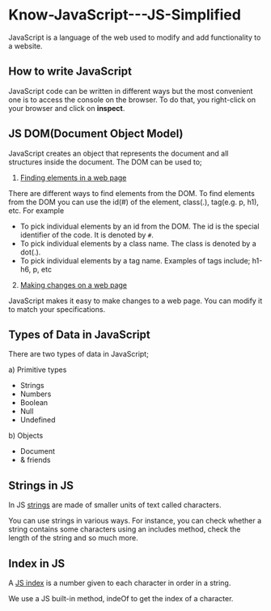 # Know-JavaScript---JS-Simplified
JavaScript is a language of the web used to modify and add functionality to a website.

## How to write JavaScript
JavaScript code can be written in different ways but the most convenient one is to access the console on the browser. To do that, you  right-click on your browser and click on **inspect**.

## JS DOM(Document Object Model)
JavaScript creates an object that represents the document and all structures inside the document. The DOM can be used to;

1) [Finding elements in a web page](https://github.com/SerahNderitu/Know-JavaScript---JS-Simplified/blob/main/findelements.js)

There are different ways to find elements from the DOM.
To find elements from the DOM you can use the id(#) of the element, class(.), tag(e.g. p, h1), etc. For example
- To pick individual elements by an id from the DOM. The id is the special identifier of the code. It is denoted by ` # `.
- To pick individual elements by a class name. The class is denoted by a dot(.).
- To pick individual elements by a tag name. Examples of tags include; h1-h6, p, etc

2) [Making changes on a web page](https://github.com/SerahNderitu/Know-JavaScript---JS-Simplified/blob/main/modifywebpage.js)

JavaScript makes it easy to make changes to a web page. You can modify it to match your specifications.


## Types of Data in JavaScript

There are two types of data in JavaScript;

a) Primitive types

  - Strings
  - Numbers
  - Boolean
  - Null
  - Undefined

b) Objects

  - Document
  - & friends

## Strings in JS

In JS [strings](https://github.com/SerahNderitu/Know-JavaScript---JS-Simplified/blob/main/strings.js) are made of smaller units of text called characters.

You can use strings in various ways. For instance, you can check whether a string contains some characters using an includes method, check the length of the string and so much more.

## Index in JS 

A [JS index](https://github.com/SerahNderitu/Know-JavaScript---JS-Simplified/blob/main/index.js) is a number given to each character in order in a string. 

We use a JS built-in method, indeOf to get the index of a character.
